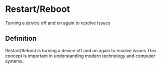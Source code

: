 # Restart/Reboot

Turning a device off and on again to resolve issues

## Definition
Restart/Reboot is turning a device off and on again to resolve issues This concept is important in understanding modern technology and computer systems.
